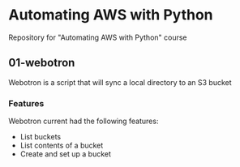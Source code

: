 # Automating AWS with Python

Repository for "Automating AWS with Python" course

## 01-webotron
Webotron is a script that will sync a local directory to an S3 bucket

### Features
Webotron current had the following features:
- List buckets
- List contents of a bucket
- Create and set up a bucket
